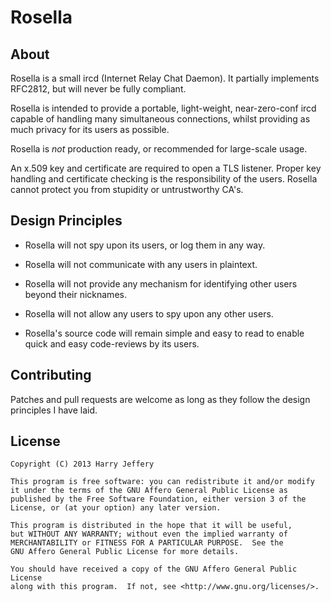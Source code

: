 Rosella
=======

About
-----
Rosella is a small ircd (Internet Relay Chat Daemon).
It partially implements RFC2812, but will never be fully compliant.

Rosella is intended to provide a portable, light-weight, near-zero-conf
ircd capable of handling many simultaneous connections, whilst providing
as much privacy for its users as possible.

Rosella is *not* production ready, or recommended for large-scale usage.

An x.509 key and certificate are required to open a TLS listener.
Proper key handling and certificate checking is the responsibility of the
users. Rosella cannot protect you from stupidity or untrustworthy CA's.

Design Principles
-----------------

* Rosella will not spy upon its users, or log them in any way.

* Rosella will not communicate with any users in plaintext.

* Rosella will not provide any mechanism for identifying other users beyond
  their nicknames.

* Rosella will not allow any users to spy upon any other users.

* Rosella's source code will remain simple and easy to read to enable quick
  and easy code-reviews by its users.

Contributing
------------

Patches and pull requests are welcome as long as they follow the design
principles I have laid.


License
-------

    Copyright (C) 2013 Harry Jeffery

    This program is free software: you can redistribute it and/or modify
    it under the terms of the GNU Affero General Public License as
    published by the Free Software Foundation, either version 3 of the
    License, or (at your option) any later version.

    This program is distributed in the hope that it will be useful,
    but WITHOUT ANY WARRANTY; without even the implied warranty of
    MERCHANTABILITY or FITNESS FOR A PARTICULAR PURPOSE.  See the
    GNU Affero General Public License for more details.

    You should have received a copy of the GNU Affero General Public License
    along with this program.  If not, see <http://www.gnu.org/licenses/>.
